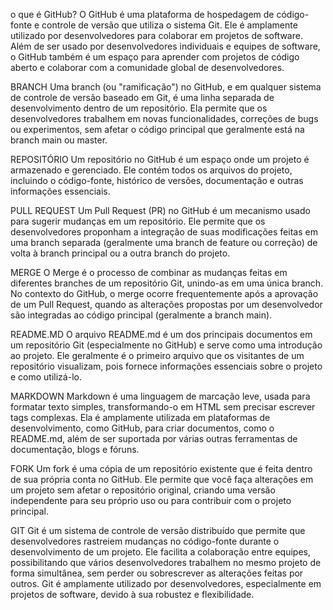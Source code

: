 o que é GitHub?
    O GitHub é uma plataforma de hospedagem de código-fonte e controle de versão que utiliza o sistema Git. Ele é amplamente       utilizado por desenvolvedores para colaborar em projetos de software.
    Além de ser usado por desenvolvedores individuais e equipes de software, o GitHub também é um espaço para aprender com         projetos de código aberto e colaborar com a comunidade global de desenvolvedores.

BRANCH
    Uma branch (ou "ramificação") no GitHub, e em qualquer sistema de controle de versão baseado em Git, é uma linha separada      de desenvolvimento dentro de um repositório. Ela permite que os desenvolvedores trabalhem em novas funcionalidades,            correções de bugs ou experimentos, sem afetar o código principal que geralmente está na branch main ou master.

REPOSITÓRIO
    Um repositório no GitHub é um espaço onde um projeto é armazenado e gerenciado. Ele contém todos os arquivos do projeto,       incluindo o código-fonte, histórico de versões, documentação e outras informações essenciais.

PULL REQUEST
    Um Pull Request (PR) no GitHub é um mecanismo usado para sugerir mudanças em um repositório. Ele permite que os                desenvolvedores proponham a integração de suas modificações feitas em uma branch separada (geralmente uma branch de            feature     ou correção) de volta à branch principal ou a outra branch do projeto.

MERGE
    O Merge é o processo de combinar as mudanças feitas em diferentes branches de um repositório Git, unindo-as em uma única       branch. No contexto do GitHub, o merge ocorre frequentemente após a aprovação de um Pull Request, quando as alterações         propostas por um desenvolvedor são integradas ao código principal (geralmente a branch main).

README.MD
    O arquivo README.md é um dos principais documentos em um repositório Git (especialmente no GitHub) e serve como uma          introdução ao projeto. Ele geralmente é o primeiro arquivo que os visitantes de um repositório visualizam, pois              fornece informações essenciais sobre o projeto e como utilizá-lo.

MARKDOWN
    Markdown é uma linguagem de marcação leve, usada para formatar texto simples, transformando-o em HTML sem precisar           escrever tags complexas. Ela é amplamente utilizada em plataformas de desenvolvimento, como GitHub, para criar               documentos, como o README.md, além de ser suportada por várias outras ferramentas de documentação, blogs e fóruns.

FORK
    Um fork é uma cópia de um repositório existente que é feita dentro de sua própria conta no GitHub. Ele permite que você      faça alterações em um projeto sem afetar o repositório original, criando uma versão independente para seu próprio uso ou     para contribuir com o projeto principal.

GIT
    Git é um sistema de controle de versão distribuído que permite que desenvolvedores rastreiem mudanças no código-fonte        durante o desenvolvimento de um projeto. Ele facilita a colaboração entre equipes, possibilitando que vários                 desenvolvedores trabalhem no mesmo projeto de forma simultânea, sem perder ou sobrescrever as alterações feitas por          outros. Git é amplamente utilizado por desenvolvedores, especialmente em projetos de software, devido à sua robustez e       flexibilidade.
    
